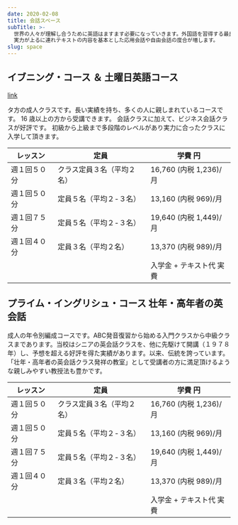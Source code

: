 ```yaml
---
date: 2020-02-08
title: 会話スペース
subTitle: >-
  世界の人々が理解し合うために英語はますます必要になっていきます。外国語を習得する最良の方法は『言葉のリズム』にまず慣れることです。初歩の段階ではテキストの内容に沿った会話練習が多く、
  実力が上るに連れテキストの内容を基本とした応用会話や自由会話の度合が増します。
slug: space
---
```

## イブニング・コース ＆ 土曜日英語コース[](/media/sample.pdf)

[link](media/sample.pdf)

[](/media/sample.pdf)タ方の成人クラスです。長い実績を持ち、多くの人に親しまれているコースです。 16 歳以上の方から受講できます。 会話クラスに加えて、ビジネス会話クラスが好評です。 初級から上級まで多段階のレベルがあり実力に合ったクラスに入学して頂きます。

| レッスン   | 定員            | 学費 円                |
| ------ | ------------- | ------------------- |
| 週１回５０分 | クラス定員３名（平均２名） | 16,760 (内税 1,236)/月 |
| 週１回５０分 | 定員５名（平均２-３名）  | 13,160 (内税 969)/月   |
| 週１回７５分 | 定員５名（平均２-３名）  | 19,640 (内税 1,449)/月 |
| 週１回４０分 | 定員３名（平均２名）    | 13,370 (内税 989)/月   |
|        |               | 入学金 + テキスト代 実費    |

## プライム・イングリシュ・コース 壮年・高年者の英会話

成人の年令別編成コースです。ABC発音復習から始める入門クラスから中級クラスまであります。当校はシニアの英会話クラスを、他に先駆けて開講（１９７８年）し、予想を超える好評を得た実績があります。以来、伝統を誇っています。「壮年・高年者の英会話クラス発祥の教室」として受講者の方に満足頂けるような親しみやすい教授法も豊かです。

| レッスン   | 定員            | 学費 円                |
| ------ | ------------- | ------------------- |
| 週１回５０分 | クラス定員３名（平均２名） | 16,760 (内税 1,236)/月 |
| 週１回５０分 | 定員５名（平均２-３名）  | 13,160 (内税 969)/月   |
| 週１回７５分 | 定員５名（平均２-３名）  | 19,640 (内税 1,449)/月 |
| 週１回４０分 | 定員３名（平均２名）    | 13,370 (内税 989)/月   |
|        |               | 入学金 + テキスト代 実費      |